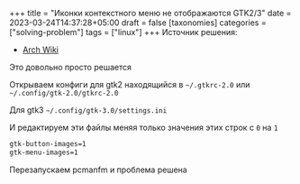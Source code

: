 +++
title = "Иконки контекстного меню не отображаются GTK2/3"
date = 2023-03-24T14:37:28+05:00
draft = false
[taxonomies]
categories = ["solving-problem"]
tags = ["linux"]
+++
Источник решения:
* [Arch Wiki](https://wiki.archlinux.org/title/GTK#Button_and_menu_icons)

Это довольно просто решается

Открываем конфиги для gtk2 находящийся в `~/.gtkrc-2.0` или `~/.config/gtk-2.0/gtkrc-2.0`

Для gtk3 `~/.config/gtk-3.0/settings.ini`

И редактируем эти файлы меняя только значения этих строк с `0` на `1`
```sh
gtk-button-images=1
gtk-menu-images=1
```
Перезапускаем pcmanfm и проблема решена

